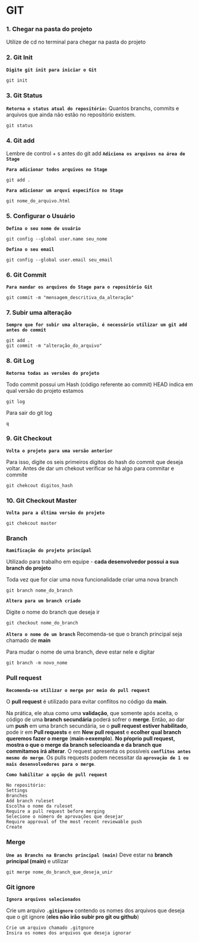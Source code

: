 # GIT

### 1. Chegar na pasta do projeto
Utilize de cd no terminal para chegar na pasta do projeto

### 2. Git Init
**`Digite git init para iniciar o Git`**
```Git
git init
```   

### 3. Git Status
**`Retorna o status atual do repositório:`** Quantos branchs, commits e arquivos que ainda não estão no repositório existem.

```Git
git status
```  

### 4. Git add
Lembre de control + s antes do git add
**`Adiciona os arquivos na área de Stage`**

**`Para adicionar todos arquivos no Stage`**
```Git
git add .
```    
**`Para adicionar um arquvi especifíco no Stage`**
```Git
git nome_do_arquivo.html
```    

### 5. Configurar o Usuário

**`Defina o seu nome de usuário`**
```Git
git config --global user.name seu_nome
```    

**`Defina o seu email`**

```Git
git config --global user.email seu_email
```    

### 6. Git Commit 
**`Para mandar os arquivos do Stage para o repositório Git`**

```Git
git commit -m "mensagem_descritiva_da_alteração"
```    
### 7. Subir uma alteração
**`Sempre que for subir uma alteração, é necessário utilizar um git add antes do commit`**

```Git
git add .
git commit -m "alteração_do_arquivo"
```    

### 8. Git Log
**`Retorna todas as versões do projeto`**

Todo commit possui um Hash (código referente ao commit)
HEAD indica em qual versão do projeto estamos
```Git
git log
```  
Para sair do git log
```Git
q
```  

### 9. Git Checkout
**`Volta o projeto para uma versão anterior`**

Para isso, digite os seis primeiros dígitos do hash do commit que deseja voltar.
Antes de dar um chekout verificar se há algo para commitar e commite

```Git
git chekcout digitos_hash
```  

### 10. Git Checkout Master
**`Volta para a última versão do projeto`**

```Git
git chekcout master
```  

### Branch

**`Ramificação do projeto principal`** 

Utilizado para trabalho em equipe - **cada desenvolvedor possui a sua branch do projeto**

Toda vez que for ciar uma nova funcionalidade criar uma nova branch 

```Git
git branch nome_do_branch
```  

**`Altera para um branch criado`**

Digite o nome do branch que deseja ir

```Git
git checkout nome_do_branch
```  

**`Altera o nome de um branch`**
Recomenda-se que o branch principal seja chamado de **main**

Para mudar o nome de uma branch, deve estar nele e digitar

```Git
git branch -m novo_nome
``` 


### Pull request
**`Recomenda-se utilizar o merge por meio do pull request`**

O **pull request** é utilizado para evitar conflitos no código da **main**. 

Na prática, ele atua como uma **validação**, que somente após aceita, o código de uma **branch secundária** poderá sofrer o **merge**. Então, ao dar um **push** em uma branch secundária, se o **pull request estiver habilitado**, pode ir em **Pull requests** e em **New pull request** e **ecolher qual branch queremos fazer o merge** (**main->exemplo**). **No pŕoprio pull request, mostra o que o merge da branch selecioanda e da branch que commitamos irá alterar**. O request apresenta os possíveis **`conflitos antes mesmo do merge`**. Os pulls requests podem necessitar da **`aprovação de 1 ou mais desenvolvedores para o merge`**.

**`Como habilitar a opção de pull request`**

```
No repositório:
Settings
Branches
Add branch ruleset
Escolha o nome da ruleset
Require a pull request before merging
Selecione o número de aprovações que desejar
Require approval of the most recent reviewable push
Create
``` 

### Merge

**`Une as Branchs na Branchs principal (main)`**
Deve estar na **branch principal (main)** e utilizar

```Git
git merge nome_do_branch_que_deseja_unir
```

### Git ignore

**`Ignora arquivos selecionados`**

Crie um arquivo **`.gitignore`** contendo os nomes dos arquivos que deseja que o git ignore (**eles não irão subir pro git ou github**)
```
Crie um arquivo chamado .gitgnore
Insira os nomes dos arquivos que deseja ignorar
``` 